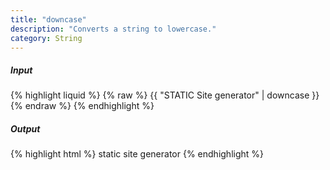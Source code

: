 ```yaml
---
title: "downcase"
description: "Converts a string to lowercase."
category: String
---
```

##### Input
{% highlight liquid %}
{% raw %}
{{ "STATIC Site generator" | downcase }}
{% endraw %}
{% endhighlight %}

##### Output

{% highlight html %}
static site generator
{% endhighlight %}
